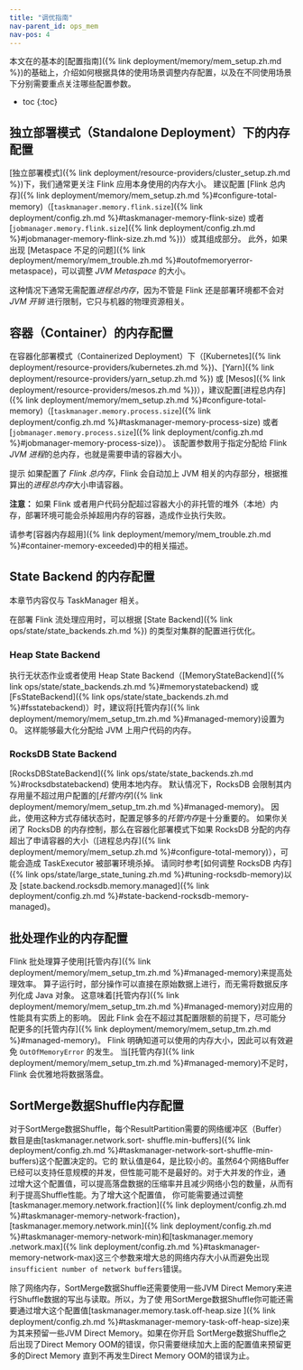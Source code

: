 ```yaml
---
title: "调优指南"
nav-parent_id: ops_mem
nav-pos: 4
---
```

<!--
Licensed to the Apache Software Foundation (ASF) under one
or more contributor license agreements.  See the NOTICE file
distributed with this work for additional information
regarding copyright ownership.  The ASF licenses this file
to you under the Apache License, Version 2.0 (the
"License"); you may not use this file except in compliance
with the License.  You may obtain a copy of the License at

  http://www.apache.org/licenses/LICENSE-2.0

Unless required by applicable law or agreed to in writing,
software distributed under the License is distributed on an
"AS IS" BASIS, WITHOUT WARRANTIES OR CONDITIONS OF ANY
KIND, either express or implied.  See the License for the
specific language governing permissions and limitations
under the License.
-->

本文在的基本的[配置指南]({% link deployment/memory/mem_setup.zh.md %})的基础上，介绍如何根据具体的使用场景调整内存配置，以及在不同使用场景下分别需要重点关注哪些配置参数。

* toc
{:toc}

<a name="configure-memory-for-standalone-deployment" />

## 独立部署模式（Standalone Deployment）下的内存配置

[独立部署模式]({% link deployment/resource-providers/cluster_setup.zh.md %})下，我们通常更关注 Flink 应用本身使用的内存大小。
建议配置 [Flink 总内存]({% link deployment/memory/mem_setup.zh.md %}#configure-total-memory)（[`taskmanager.memory.flink.size`]({% link deployment/config.zh.md %}#taskmanager-memory-flink-size) 或者 [`jobmanager.memory.flink.size`]({% link deployment/config.zh.md %}#jobmanager-memory-flink-size.zh.md %})）或其组成部分。
此外，如果出现 [Metaspace 不足的问题]({% link deployment/memory/mem_trouble.zh.md %}#outofmemoryerror-metaspace)，可以调整 *JVM Metaspace* 的大小。

这种情况下通常无需配置*进程总内存*，因为不管是 Flink 还是部署环境都不会对 *JVM 开销* 进行限制，它只与机器的物理资源相关。

<a name="configure-memory-for-containers" />

## 容器（Container）的内存配置

在容器化部署模式（Containerized Deployment）下（[Kubernetes]({% link deployment/resource-providers/kubernetes.zh.md %})、[Yarn]({% link deployment/resource-providers/yarn_setup.zh.md %}) 或 [Mesos]({% link deployment/resource-providers/mesos.zh.md %})），建议配置[进程总内存]({% link deployment/memory/mem_setup.zh.md %}#configure-total-memory)（[`taskmanager.memory.process.size`]({% link deployment/config.zh.md %}#taskmanager-memory-process-size) 或者 [`jobmanager.memory.process.size`]({% link deployment/config.zh.md %}#jobmanager-memory-process-size)）。
该配置参数用于指定分配给 Flink *JVM 进程*的总内存，也就是需要申请的容器大小。

<span class="label label-info">提示</span>
如果配置了 *Flink 总内存*，Flink 会自动加上 JVM 相关的内存部分，根据推算出的*进程总内存*大小申请容器。

<div class="alert alert-warning">
  <strong>注意：</strong> 如果 Flink 或者用户代码分配超过容器大小的非托管的堆外（本地）内存，部署环境可能会杀掉超用内存的容器，造成作业执行失败。
</div>

请参考[容器内存超用]({% link deployment/memory/mem_trouble.zh.md %}#container-memory-exceeded)中的相关描述。

<a name="configure-memory-for-state-backends" />

## State Backend 的内存配置

本章节内容仅与 TaskManager 相关。

在部署 Flink 流处理应用时，可以根据 [State Backend]({% link ops/state/state_backends.zh.md %}) 的类型对集群的配置进行优化。

### Heap State Backend

执行无状态作业或者使用 Heap State Backend（[MemoryStateBackend]({% link ops/state/state_backends.zh.md %}#memorystatebackend)
或 [FsStateBackend]({% link ops/state/state_backends.zh.md %}#fsstatebackend)）时，建议将[托管内存]({% link deployment/memory/mem_setup_tm.zh.md %}#managed-memory)设置为 0。
这样能够最大化分配给 JVM 上用户代码的内存。

### RocksDB State Backend

[RocksDBStateBackend]({% link ops/state/state_backends.zh.md %}#rocksdbstatebackend) 使用本地内存。
默认情况下，RocksDB 会限制其内存用量不超过用户配置的[*托管内存*]({% link deployment/memory/mem_setup_tm.zh.md %}#managed-memory)。
因此，使用这种方式存储状态时，配置足够多的*托管内存*是十分重要的。
如果你关闭了 RocksDB 的内存控制，那么在容器化部署模式下如果 RocksDB 分配的内存超出了申请容器的大小（[进程总内存]({% link deployment/memory/mem_setup.zh.md %}#configure-total-memory)），可能会造成 TaskExecutor 被部署环境杀掉。
请同时参考[如何调整 RocksDB 内存]({% link ops/state/large_state_tuning.zh.md %}#tuning-rocksdb-memory)以及 [state.backend.rocksdb.memory.managed]({% link deployment/config.zh.md %}#state-backend-rocksdb-memory-managed)。

<a name="configure-memory-for-batch-jobs" />

## 批处理作业的内存配置

Flink 批处理算子使用[托管内存]({% link deployment/memory/mem_setup_tm.zh.md %}#managed-memory)来提高处理效率。
算子运行时，部分操作可以直接在原始数据上进行，而无需将数据反序列化成 Java 对象。
这意味着[托管内存]({% link deployment/memory/mem_setup_tm.zh.md %}#managed-memory)对应用的性能具有实质上的影响。
因此 Flink 会在不超过其配置限额的前提下，尽可能分配更多的[托管内存]({% link deployment/memory/mem_setup_tm.zh.md %}#managed-memory)。
Flink 明确知道可以使用的内存大小，因此可以有效避免 `OutOfMemoryError` 的发生。
当[托管内存]({% link deployment/memory/mem_setup_tm.zh.md %}#managed-memory)不足时，Flink 会优雅地将数据落盘。

## SortMerge数据Shuffle内存配置

对于SortMerge数据Shuffle，每个ResultPartition需要的网络缓冲区（Buffer）数目是由[taskmanager.network.sort-
shuffle.min-buffers]({% link deployment/config.zh.md %}#taskmanager-network-sort-shuffle-min-buffers)这个配置决定的。它的
默认值是64，是比较小的。虽然64个网络Buffer已经可以支持任意规模的并发，但性能可能不是最好的。对于大并发的作业，通
过增大这个配置值，可以提高落盘数据的压缩率并且减少网络小包的数量，从而有利于提高Shuffle性能。为了增大这个配置值，
你可能需要通过调整[taskmanager.memory.network.fraction]({% link deployment/config.zh.md %}#taskmanager-memory-network-fraction)，
[taskmanager.memory.network.min]({% link deployment/config.zh.md %}#taskmanager-memory-network-min)和[taskmanager.memory
.network.max]({% link deployment/config.zh.md %}#taskmanager-memory-network-max)这三个参数来增大总的网络内存大小从而避免出现
`insufficient number of network buffers`错误。

除了网络内存，SortMerge数据Shuffle还需要使用一些JVM Direct Memory来进行Shuffle数据的写出与读取。所以，为了使
用SortMerge数据Shuffle你可能还需要通过增大这个配置值[taskmanager.memory.task.off-heap.size
]({% link deployment/config.zh.md %}#taskmanager-memory-task-off-heap-size)来为其来预留一些JVM Direct Memory。如果在你开启
SortMerge数据Shuffle之后出现了Direct Memory OOM的错误，你只需要继续加大上面的配置值来预留更多的Direct Memory
直到不再发生Direct Memory OOM的错误为止。
